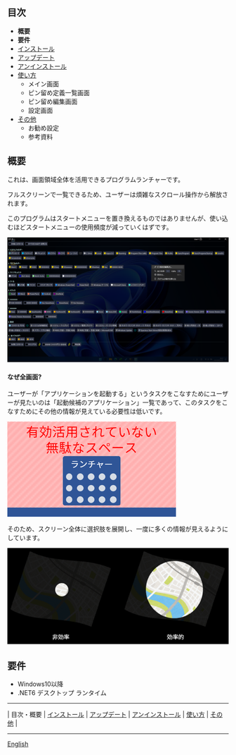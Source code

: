 ## 目次

- **概要**
- **要件**
- [インストール](install-ja.md)
- [アップデート](update-ja.md)
- [アンインストール](uninstall-ja.md)
- [使い方](usage-ja.md)
  - メイン画面
  - ピン留め定義一覧画面
  - ピン留め編集画面
  - 設定画面
- [その他](other-ja.md)
  - お勧め設定
  - 参考資料

## 概要

これは、画面領域全体を活用できるプログラムランチャーです。

フルスクリーンで一覧できるため、ユーザーは煩雑なスクロール操作から解放されます。

このプログラムはスタートメニューを置き換えるものではありませんが、使い込むほどスタートメニューの使用頻度が減っていくはずです。

![image](img/top-image-ja.png)

#### なぜ全画面?

ユーザーが「アプリケーションを起動する」というタスクをこなすためにユーザーが見たいのは「起動候補のアプリケーション」一覧であって、このタスクをこなすためにその他の情報が見えている必要性は低いです。

![ランチャー例](img/bad-launcher-ja.png)

そのため、スクリーン全体に選択肢を展開し、一度に多くの情報が見えるようにしています。

![地図を見る](img/map-ja.png)

## 要件

- Windows10以降
- .NET6 デスクトップ ランタイム

---

| 目次・概要 | [インストール](install-ja.md) | [アップデート](update-ja.md) | [アンインストール](uninstall-ja.md) | [使い方](usage-ja.md) | [その他](other-ja.md) |

---

[English](index.md)

